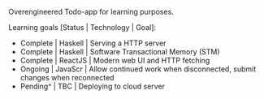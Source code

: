 Overengineered Todo-app for learning purposes. 

Learning goals [Status | Technology | Goal]: 
- Complete | Haskell |  Serving a HTTP server 
- Complete | Haskell | Software Transactional Memory (STM)
- Complete | ReactJS | Modern web UI and HTTP fetching
- Ongoing  | JavaScr | Allow continued work when disconnected, submit changes when reconnected
- Pending^ | TBC     |  Deploying to cloud server
